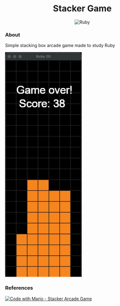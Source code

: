 <h1 align="center">Stacker Game</h1>
<p align="center"><img src="https://img.shields.io/badge/ruby-%23CC342D.svg?style=for-the-badge&logo=ruby&logoColor=white" alt="Ruby" /></p>

<h3>About</h3>
<p>Simple stacking box arcade game made to study Ruby</p>
<img width="250" src="./example.jpeg">

<h3>References</h3>
<p><a href="https://www.youtube.com/watch?v=yMf-MByhG4U"><img src="https://img.shields.io/badge/YouTube-FF0000?style=for-the-badge&logo=youtube&logoColor=white" alt="Code with Mario - Stacker Arcade Game" /></a>
